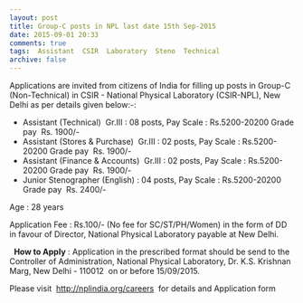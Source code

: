 ```yaml
---
layout: post
title: Group-C posts in NPL last date 15th Sep-2015   
date: 2015-09-01 20:33
comments: true
tags:  Assistant  CSIR  Laboratory  Steno  Technical 
archive: false
---
```

Applications are invited from citizens of India for filling up posts in Group-C (Non-Technical) in CSIR - National Physical Laboratory (CSIR-NPL), New Delhi as per details given below:-:

- Assistant (Technical)  Gr.III : 08 posts, Pay Scale : Rs.5200-20200 Grade pay  Rs. 1900/- 
- Assistant (Stores & Purchase)  Gr.III : 02 posts, Pay Scale : Rs.5200-20200 Grade pay  Rs. 1900/-  
- Assistant (Finance & Accounts)  Gr.III : 02 posts, Pay Scale : Rs.5200-20200 Grade pay  Rs. 1900/- 
- Junior Stenographer (English) : 04 posts, Pay Scale : Rs.5200-20200 Grade pay  Rs. 2400/- 

Age : 28 years
 
Application Fee : Rs.100/- (No fee for SC/ST/PH/Women) in the form of DD in favour of Director, National Physical Laboratory payable at New Delhi. 

  
**How to Apply** : Application in the prescribed format should be send to the Controller of Administration, National Physical Laboratory, Dr. K.S. Krishnan Marg, New Delhi - 110012  on or before 15/09/2015.

Please visit  <http://nplindia.org/careers>  for details and Application form  



